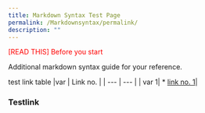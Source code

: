 ```yaml
---
title: Markdown Syntax Test Page
permalink: /Markdownsyntax/permalink/
description: ""
---
```

<font color = "red">[READ THIS] Before you start</font>

Additional markdown syntax guide for your reference.

test link table
|var | Link no. |
| --- | --- |
| var 1| * [link no. 1](#1)|


<a id='1'></a>
### Testlink

